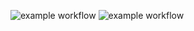 ![example workflow](https://github.com/yale-redcap/yes3-exporter/actions/workflows/codeql-javascript.yml/badge.svg)
![example workflow](https://github.com/yale-redcap/yes3-exporter/actions/workflows/sonarcloud.yml/badge.svg)

